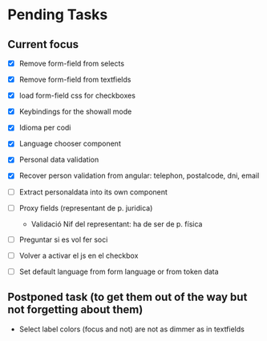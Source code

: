 # Pending Tasks


## Current focus

- [x] Remove form-field from selects
- [x] Remove form-field from textfields
- [x] load form-field css for checkboxes
- [x] Keybindings for the showall mode
- [x] Idioma per codi
- [x] Language chooser component
- [x] Personal data validation
- [x] Recover person validation from angular: telephon, postalcode, dni, email
- [ ] Extract personaldata into its own component
- [ ] Proxy fields (representant de p. juridica)
    - Validació Nif del representant: ha de ser de p. física
- [ ] Preguntar si es vol fer soci
- [ ] Volver a activar el js en el checkbox
- [ ] Set default language from form language or from token data


## Postponed task (to get them out of the way but not forgetting about them)


- Select label colors (focus and not) are not as dimmer as in textfields




